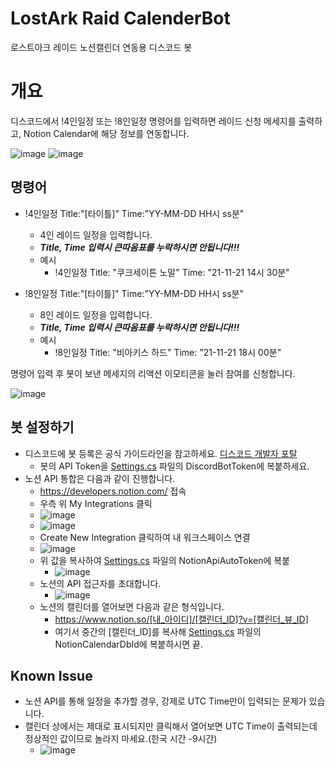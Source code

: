 # LostArk Raid CalenderBot
로스트아크 레이드 노션캘린더 연동용 디스코드 봇

# 개요

디스코드에서 !4인일정 또는 !8인일정 명령어를 입력하면 레이드 신청 메세지를 출력하고, Notion Calendar에 해당 정보를 연동합니다.

![image](https://user-images.githubusercontent.com/94309745/142360464-5bd414c8-f920-4963-bffb-d7af79438e3a.png)
![image](https://user-images.githubusercontent.com/94309745/142360536-13d44600-96b6-44b9-b41a-86864b36c0c5.png)


## 명령어

- !4인일정 Title:"[타이틀]" Time:"YY-MM-DD HH시 ss분"
  - 4인 레이드 일정을 입력합니다.
  - ***Title, Time 입력시 큰따옴표를 누락하시면 안됩니다!!!***
  - 예시
    - !4인일정 Title: "쿠크세이튼 노말" Time: "21-11-21 14시 30분"

- !8인일정 Title:"[타이틀]" Time:"YY-MM-DD HH시 ss분"
  - 8인 레이드 일정을 입력합니다.
  - ***Title, Time 입력시 큰따옴표를 누락하시면 안됩니다!!!***
  - 예시
    - !8인일정 Title: "비아키스 하드" Time: "21-11-21 18시 00분"

명령어 입력 후 봇이 보낸 메세지의 리액션 이모티콘을 눌러 참여를 신청합니다.

![image](https://user-images.githubusercontent.com/94309745/142360941-b2953c2b-0f84-4d91-8f51-088ab3146714.png)

## 봇 설정하기

- 디스코드에 봇 등록은 공식 가이드라인을 참고하세요. [디스코드 개발자 포탈](https://discord.com/developers/applications)
  - 봇의 API Token을 [Settings.cs](https://github.com/DippingSauce101/LostArk-Raid-CalendarBot/blob/81c917716e2f3bce482d6b1d40ef84e110b12103/DiscordLostArkBot/Constants/Settings.cs#L5) 파일의 DiscordBotToken에 복붙하세요.
- 노션 API 통합은 다음과 같이 진행합니다.
  - https://developers.notion.com/ 접속
  - 우측 위 My Integrations 클릭
  - ![image](https://user-images.githubusercontent.com/94309745/142361414-a8cab82a-652d-4e41-a7b8-2f85168b1fb8.png)
  - ![image](https://user-images.githubusercontent.com/94309745/142361493-4f334e95-3773-4234-856f-5d275ad81be1.png)
  - Create New Integration 클릭하여 내 워크스페이스 연결
  - ![image](https://user-images.githubusercontent.com/94309745/142361543-a0670199-ad6a-4246-a4e4-ccbf1754e272.png)
  - 위 값을 복사하여 [Settings.cs](https://github.com/DippingSauce101/LostArk-Raid-CalendarBot/blob/81c917716e2f3bce482d6b1d40ef84e110b12103/DiscordLostArkBot/Constants/Settings.cs#L6) 파일의 NotionApiAutoToken에 복붙
    - ![image](https://user-images.githubusercontent.com/94309745/142361641-58401995-32f8-40d5-985a-733d1db13bf3.png)
  - 노션의 API 접근자를 초대합니다.
    - ![image](https://user-images.githubusercontent.com/94309745/144707565-06f484d0-e33b-49aa-84d3-713e0490ee70.png)
  - 노션의 캘린더를 열어보면 다음과 같은 형식입니다.
    - https://www.notion.so/[내_아이디]/[캘린더_ID]?v=[캘린더_뷰_ID]
    - 여기서 중간의 [캘린더_ID]를 복사해 [Settings.cs](https://github.com/DippingSauce101/LostArk-Raid-CalendarBot/blob/81c917716e2f3bce482d6b1d40ef84e110b12103/DiscordLostArkBot/Constants/Settings.cs#L7) 파일의 NotionCalendarDbId에 복붙하시면 끝.

## Known Issue

- 노션 API를 통해 일정을 추가할 경우, 강제로 UTC Time만이 입력되는 문제가 있습니다.
- 캘린더 상에서는 제대로 표시되지만 클릭해서 열어보면 UTC Time이 출력되는데 정상적인 값이므로 놀라지 마세요.(한국 시간 -9시간)
  - ![image](https://user-images.githubusercontent.com/94309745/142362241-225d9e8b-fc40-4aaf-8ef2-5c4fbbbe6cfb.png)
